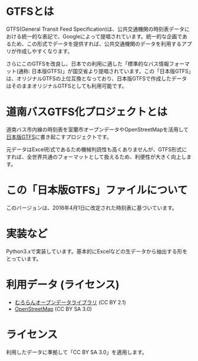 # GTFSとは
GTFS(General Transit Feed Specification)は、公共交通機関の時刻表データにおける統一的な表記で、Googleによって提唱されています。統一的な企画であるため、この形式でデータを提供すれば、公共交通機関のデータを利用するアプリが作成しやすくなります。

さらにこのGTFSを改良し、日本での利用に適した「標準的なバス情報フォーマット(通称: 日本版GTFS)」が国交省より提唱されています。この「日本版GTFS」は、オリジナルGTFSの上位互換となっており、日本版GTFSで作成したデータはそのままオリジナルGTFSとしても利用可能です。

# 道南バスGTFS化プロジェクトとは
道南バス市内線の時刻表を室蘭市オープンデータやOpenStreetMapを活用して[日本版GTFS](http://www.mlit.go.jp/sogoseisaku/transport/sosei_transport_tk_000067.html)に書き起こすプロジェクトです。

元データはExcel形式であるため機械判読性も高くありませんが、GTFS形式にすれば、全世界共通のフォーマットとして扱えるため、利便性が大きく向上します。

# この「日本版GTFS」ファイルについて
このバージョンは、2018年4月1日に改定された時刻表に基づいています。

# 実装など
Python3.xで実装しています。基本的にExcelなどの生データから抽出する形をとっています。

# 利用データ (ライセンス)
- [むろらんオープンデータライブラリ](http://www.city.muroran.lg.jp/main/org2260/odlib.php) (CC BY 2.1)
- [OpenStreetMap](http://www.openstreetmap.org/) (CC BY SA 3.0)

# ライセンス
利用したデータに準拠して「CC BY SA 3.0」を適用します。

